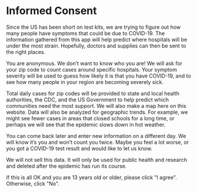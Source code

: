 # Informed Consent

Since the US has been short on test kits, we are trying to figure out how many people have symptoms that could be due to COVID-19. The information gathered from this app will help predict where hospitals will be under the most strain. Hopefully, doctors and supplies can then be sent to the right places.

You are anonymous. We don’t want to know who you are! We will ask for your zip code to count cases around specific hospitals. Your symptom severity will be used to guess how likely it is that you have COVID-19, and to see how many people in your region are becoming severely sick.

Total daily cases for zip codes will be provided to state and local health authorities, the CDC, and the US Government to help predict which communities need the most support. We will also make a map here on this website. Data will also be analyzed for geographic trends. For example, we might see fewer cases in areas that closed schools for a long time, or perhaps we will see that the epidemic slows down in hot weather.

You can come back later and enter new information on a different day. We will know it’s you and won’t count you twice. Maybe you feel a lot worse, or you got a COVID-19 test result and would like to let us know.

We will not sell this data. It will only be used for public health and research and deleted after the epidemic has run its course.

If this is all OK and you are 13 years old or older, please click "I agree". Otherwise, click "No". 